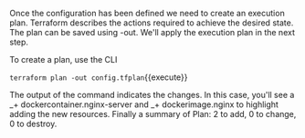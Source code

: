 Once the configuration has been defined we need to create an execution plan. Terraform describes the actions required to achieve the desired state. The plan can be saved using -out. We'll apply the execution plan in the next step.

To create a plan, use the CLI

`terraform plan -out config.tfplan`{{execute}}

The output of the command indicates the changes. In this case, you'll see a _+ dockercontainer.nginx-server and _+ dockerimage.nginx to highlight adding the new resources. Finally a summary of Plan: 2 to add, 0 to change, 0 to destroy.

